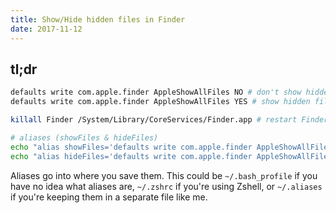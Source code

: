 ```yaml
---
title: Show/Hide hidden files in Finder
date: 2017-11-12
---
```


## tl;dr

```bash
defaults write com.apple.finder AppleShowAllFiles NO # don't show hidden files
defaults write com.apple.finder AppleShowAllFiles YES # show hidden files

killall Finder /System/Library/CoreServices/Finder.app # restart Finder

# aliases (showFiles & hideFiles)
echo "alias showFiles='defaults write com.apple.finder AppleShowAllFiles YES && killall Finder /System/Library/CoreServices/Finder.app'" >> ~/.aliases
echo "alias hideFiles='defaults write com.apple.finder AppleShowAllFiles NO && killall Finder /System/Library/CoreServices/Finder.app'" >> ~/.aliases
```

Aliases go into where you save them. This could be `~/.bash_profile` if you have no idea what aliases are, `~/.zshrc` if you're using Zshell, or `~/.aliases` if you're keeping them in a separate file like me.